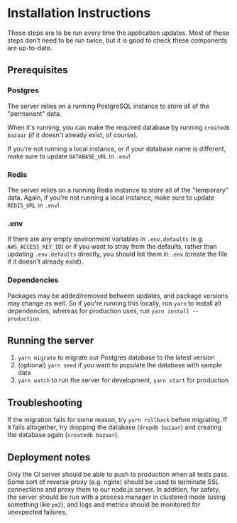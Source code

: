 # Installation Instructions

These steps are to be run every time the application updates. Most of these steps don't need to be run twice, but it is good to check these components are up-to-date.

## Prerequisites

### Postgres

The server relies on a running PostgreSQL instance to store all of the "permanent" data.

When it's running, you can make the required database by running `createdb bazaar` (if it doesn't already exist, of course).

If you're not running a local instance, or if your database name is different, make sure to update `DATABASE_URL` in `.env`!

### Redis

The server relies on a running Redis instance to store all of the "temporary" data. Again, if you're not running a local instance, make sure to update `REDIS_URL` in `.env`!

### .env

If there are any empty environment variables in `.env.defaults` (e.g. `AWS_ACCESS_KEY_ID`) or if you want to stray from the defaults, rather than updating `.env.defaults` directly, you should list them in `.env` (create the file if it doesn't already exist).

### Dependencies

Packages may be added/removed between updates, and package versions may change as well. So if you're running this locally, run `yarn` to install all dependencies, whereas for production uses, run `yarn install --production`.

## Running the server

1. `yarn migrate` to migrate our Postgres database to the latest version
2. (optional) `yarn seed` if you want to populate the database with sample data
3. `yarn watch` to run the server for development, `yarn start` for production

## Troubleshooting

If the migration fails for some reason, try `yarn rollback` before migrating. If it fails altogether, try dropping the database (`dropdb bazaar`) and creating the database again (`createdb bazaar`).

## Deployment notes

Only the CI server should be able to push to production when all tests pass. Some sort of reverse proxy (e.g. nginx) should be used to terminate SSL connections and proxy them to our node.js server. In addition, for safety, the server should be run with a process manager in clustered mode (using something like `pm2`), and logs and metrics should be monitored for unexpected failures.
